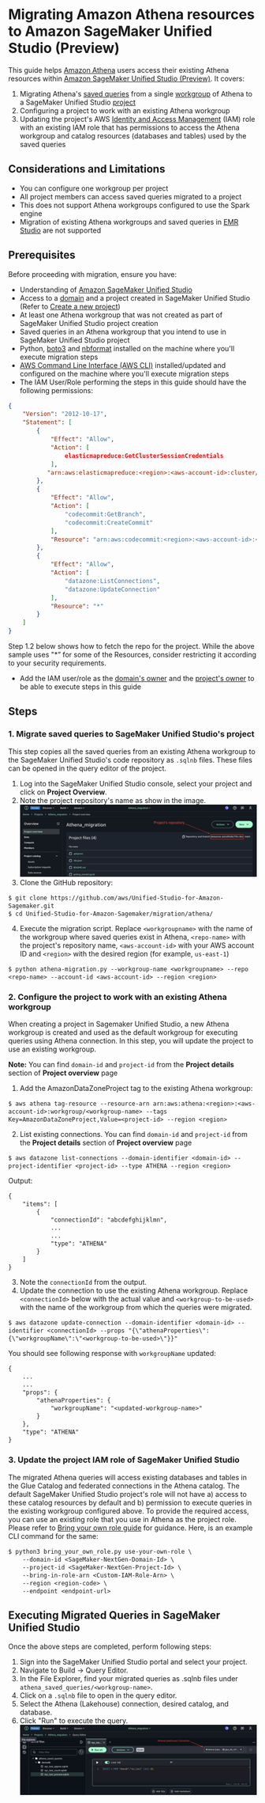 # Migrating Amazon Athena resources to Amazon SageMaker Unified Studio (Preview)

This guide helps [Amazon Athena](https://docs.aws.amazon.com/athena/latest/ug/what-is.html) users access their existing Athena resources within [Amazon SageMaker Unified Studio (Preview)](https://docs.aws.amazon.com/sagemaker-unified-studio/latest/userguide/what-is-sagemaker-unified-studio.html). It covers:
1. Migrating Athena's [saved queries](https://docs.aws.amazon.com/athena/latest/ug/saved-queries.html) from a single [workgroup](https://docs.aws.amazon.com/athena/latest/ug/workgroups-manage-queries-control-costs.html) of Athena to a SageMaker Unified Studio [project](https://docs.aws.amazon.com/sagemaker-unified-studio/latest/userguide/projects.html)
2. Configuring a project to work with an existing Athena workgroup
3. Updating the project's AWS [Identity and Access Management](https://docs.aws.amazon.com/IAM/latest/UserGuide/introduction.html) (IAM) role with an existing IAM role that has permissions to access the Athena workgroup and catalog resources (databases and tables) used by the saved queries

## Considerations and Limitations

- You can configure one workgroup per project
- All project members can access saved queries migrated to a project
- This does not support Athena workgroups configured to use the Spark engine
- Migration of existing Athena workgroups and saved queries in [EMR Studio](https://docs.aws.amazon.com/us_en/emr/latest/ManagementGuide/emr-studio-athena.html) are not supported

## Prerequisites

Before proceeding with migration, ensure you have:

- Understanding of [Amazon SageMaker Unified Studio](https://docs.aws.amazon.com/sagemaker-unified-studio/latest/adminguide/what-is-sagemaker-unified-studio.html)
- Access to a [domain](https://docs.aws.amazon.com/sagemaker-unified-studio/latest/adminguide/working-with-domains.html) and a project created in SageMaker Unified Studio (Refer to [Create a new project](https://docs.aws.amazon.com/sagemaker-unified-studio/latest/userguide/create-new-project.html))
- At least one Athena workgroup that was not created as part of SageMaker Unified Studio project creation
- Saved queries in an Athena workgroup that you intend to use in SageMaker Unified Studio project
- Python, [boto3](https://pypi.org/project/boto3/) and [nbformat](https://pypi.org/project/nbformat/) installed on the machine where you'll execute migration steps
- [AWS Command Line Interface (AWS CLI)](https://docs.aws.amazon.com/cli/latest/userguide/getting-started-install.html) installed/updated and configured on the machine where you'll execute migration steps
- The IAM User/Role performing the steps in this guide should have the following permissions:

```json
{
    "Version": "2012-10-17",
    "Statement": [
        {
            "Effect": "Allow",
            "Action": [
                elasticmapreduce:GetClusterSessionCredentials
            ],
           "arn:aws:elasticmapreduce:<region>:<aws-account-id>:cluster/*"
        },
        {
            "Effect": "Allow",
            "Action": [
                "codecommit:GetBranch",
                "codecommit:CreateCommit"
            ],
            "Resource": "arn:aws:codecommit:<region>:<aws-account-id>:<repo-name>"
        },
        {
            "Effect": "Allow",
            "Action": [
                "datazone:ListConnections",
                "datazone:UpdateConnection"
            ],
            "Resource": "*"
        }
    ]
}
```
Step 1.2 below shows how to fetch the repo for the project. While the above sample uses "*” for some of the Resources, consider restricting it according to your security requirements.
- Add the IAM user/role as the [domain's owner](https://docs.aws.amazon.com/sagemaker-unified-studio/latest/adminguide/user-management.html) and the [project's owner](https://docs.aws.amazon.com/sagemaker-unified-studio/latest/userguide/add-project-members.html) to be able to execute steps in this guide

## Steps
### 1. Migrate saved queries to SageMaker Unified Studio's project
This step copies all the saved queries from an existing Athena workgroup to the SageMaker Unified Studio's code repository as ``.sqlnb`` files. These files can be opened in the query editor of the project.
1. Log into the SageMaker Unified Studio console, select your project and click on **Project Overview**.
2. Note the project repository's name as show in the image.
![Project Repository](img/Project's%20repository.png)
3. Clone the GitHub repository:
```
$ git clone https://github.com/aws/Unified-Studio-for-Amazon-Sagemaker.git
$ cd Unified-Studio-for-Amazon-Sagemaker/migration/athena/
```
4. Execute the migration script. Replace ``<workgroupname>`` with the name of the workgroup where saved queries exist in Athena, ``<repo-name>`` with the project's repository name, ``<aws-account-id>`` with your AWS account ID and ``<region>`` with the desired region (for example, ``us-east-1``)
```
$ python athena-migration.py --workgroup-name <workgroupname> --repo <repo-name> --account-id <aws-account-id> --region <region>
```
### 2. Configure the project to work with an existing Athena workgroup
When creating a project in Sagemaker Unified Studio, a new Athena workgroup is created and used as the default workgroup for executing queries using Athena connection. In this step, you will update the project to use an existing workgroup. 

**Note:** You can find ``domain-id`` and ``project-id`` from the **Project details** section of **Project overview** page
1. Add the AmazonDataZoneProject tag to the existing Athena workgroup:
```
$ aws athena tag-resource --resource-arn arn:aws:athena:<region>:<aws-account-id>:workgroup/<workgroup-name> --tags Key=AmazonDataZoneProject,Value=<project-id> --region <region>
```
2. List existing connections. You can find ``domain-id`` and ``project-id`` from the **Project details** section of **Project overview** page
```
$ aws datazone list-connections --domain-identifier <domain-id> --project-identifier <project-id> --type ATHENA --region <region>
```
Output:
```
{
    "items": [
        {
            "connectionId": "abcdefghijklmn",
            ...
            ...
            "type": "ATHENA"
        }
    ]
}
```
3. Note the ``connectionId`` from the output.
4. Update the connection to use the existing Athena workgroup. Replace ``<connectionId>`` below with the actual value and ``<workgroup-to-be-used>`` with the name of the workgroup from which the queries were migrated.
```
$ aws datazone update-connection --domain-identifier <domain-id> --identifier <connectionId> --props "{\"athenaProperties\":{\"workgroupName\":\"<workgroup-to-be-used>\"}}"
```
You should see following response with ``workgroupName`` updated:
```
{
    ...
    ...
    "props": {
        "athenaProperties": {
            "workgroupName": "<updated-workgroup-name>"
        }
    },
    "type": "ATHENA"
}
```
### 3. Update the project IAM role of SageMaker Unified Studio
The migrated Athena queries will access existing databases and tables in the Glue Catalog and federated connections in the Athena catalog. The default SageMaker Unified Studio project's role will not have a) access to these catalog resources by default and b) permission to execute queries in the existing workgroup configured above. To provide the required access, you can use an existing role that you use in Athena as the project role. Please refer to [Bring your own role guide](https://github.com/aws/Unified-Studio-for-Amazon-Sagemaker/tree/main/migration/bring-your-own-role) for guidance. Here, is an example CLI command for the same:
```
$ python3 bring_your_own_role.py use-your-own-role \
    --domain-id <SageMaker-NextGen-Domain-Id> \
    --project-id <SageMaker-NextGen-Project-Id> \
    --bring-in-role-arn <Custom-IAM-Role-Arn> \
    --region <region-code> \
    --endpoint <endpoint-url>
```
## Executing Migrated Queries in SageMaker Unified Studio
Once the above steps are completed, perform following steps:

1. Sign into the SageMaker Unified Studio portal and select your project.
2. Navigate to Build → Query Editor.
3. In the File Explorer, find your migrated queries as .sqlnb files under ``athena_saved_queries/<workgroup-name>``.
4. Click on a ``.sqlnb`` file to open in the query editor.
5. Select the Athena (Lakehouse) connection, desired catalog, and database.
6. Click "Run" to execute the query.
![Migrated queries](img/Migrated_queries.png)
